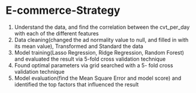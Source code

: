 # E-commerce-Strategy
1. Understand the data, and find the correlation between the cvt_per_day with each of the different features
2. Data cleaning(changed the ad normality value to null, and filled in with its mean value), Transformed and Standard the data
3. Model training(Lasso Regression, Ridge Regression, Random Forest) and evaluated the result via 5-fold cross validation technique
4. Found optimal parameters via grid searched with a 5- fold cross validation technique
5. Model evaluation(find the Mean Square Error and model score) and identified the top factors that influenced the result
